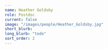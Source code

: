 ```yaml
---
name: Heather Goldsby
role: Postdoc
current: false
image: "/images/people/Heather_Goldsby.jpg"
short_blurb: 
long_blurb: "todo"
sort_order: 2
---
```

